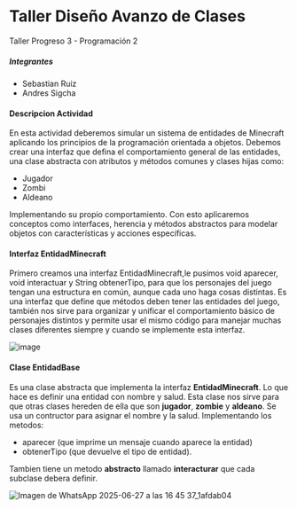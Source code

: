 # Taller Diseño Avanzo de Clases
Taller Progreso 3 - Programación 2 
##### Integrantes 
- Sebastian Ruiz 
- Andres Sigcha

#### Descripcion Actividad
En esta actividad deberemos simular un sistema de entidades de Minecraft aplicando los principios de la programación orientada a objetos. Debemos crear una interfaz que defina el comportamiento general de las entidades, una clase abstracta con atributos y métodos comunes y clases hijas como: 
- Jugador 
- Zombi
- Aldeano

Implementando su propio comportamiento. Con esto aplicaremos conceptos como interfaces, herencia y métodos abstractos para modelar objetos con características y acciones específicas.

#### Interfaz EntidadMinecraft

Primero creamos una interfaz EntidadMinecraft,le pusimos void aparecer, void interactuar y String obtenerTipo, para que los personajes del juego tengan una estructura en común, aunque cada uno haga cosas distintas.
Es una interfaz que define que métodos deben tener las entidades del juego, también nos sirve para organizar y unificar el comportamiento básico de personajes distintos y permite usar el mismo código para manejar muchas clases diferentes siempre y cuando se implemente esta interfaz.

![image](https://github.com/user-attachments/assets/348d4c4e-36a9-404c-bb53-e637a3f2a131)

#### Clase EntidadBase
Es una clase abstracta que implementa la interfaz **EntidadMinecraft**. Lo que hace es definir una entidad con nombre y salud. 
Esta clase nos sirve para que otras clases hereden de ella que son **jugador**, **zombie** y **aldeano**. Se usa un contructor para asignar el nombre y la salud. Implementando los metodos:
- aparecer (que imprime un mensaje cuando aparece la entidad)
- obtenerTipo (que devuelve el tipo de entidad).

Tambien tiene un metodo **abstracto** llamado **interacturar** que cada subclase debera definir.

![Imagen de WhatsApp 2025-06-27 a las 16 45 37_1afdab04](https://github.com/user-attachments/assets/1f166358-d64a-4111-884f-21dc26b143fc)
